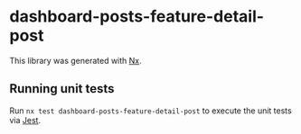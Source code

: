 # dashboard-posts-feature-detail-post

This library was generated with [Nx](https://nx.dev).

## Running unit tests

Run `nx test dashboard-posts-feature-detail-post` to execute the unit tests via [Jest](https://jestjs.io).

